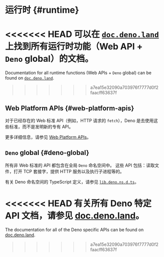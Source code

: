 # 运行时 {#runtime}

<<<<<<< HEAD
可以在 [`doc.deno.land`](https://doc.deno.land/builtin/stable) 上找到所有运行时功能（Web API +
`Deno` global）的文档。
=======
Documentation for all runtime functions (Web APIs + `Deno` global) can be found
on [`doc.deno.land`](https://doc.deno.land/deno/stable).
>>>>>>> a7ea15e32090a703976f7777d0f2faacff63637f

## Web Platform APIs {#web-platform-apis}

对于已经存在的 Web 标准 API（例如，HTTP 请求的 `fetch`），Deno 是去使用这些标准，而不是发明新的专有 API。

更多详细信息，请参见 [Web Platform APIs](./runtime/web_platform_apis.md)。

## `Deno` global {#deno-global}

所有非 Web 标准的 API 都包含在全局 `Deno` 命名空间中。 这些 API 包括：读取文件，打开 TCP 套接字，提供 HTTP
服务以及执行子进程等的。

有关 Deno 命名空间的 TypeScript 定义，请参见
[`lib.deno.ns.d.ts`](https://github.com/denoland/deno/blob/$CLI_VERSION/cli/dts/lib.deno.ns.d.ts)。

<<<<<<< HEAD
有关所有 Deno 特定 API 文档，请参见
[doc.deno.land](https://doc.deno.land/https/raw.githubusercontent.com/denoland/deno/main/cli/dts/lib.deno.ns.d.ts)。
=======
The documentation for all of the Deno specific APIs can be found on
[doc.deno.land](https://doc.deno.land/https://raw.githubusercontent.com/denoland/deno/main/cli/dts/lib.deno.ns.d.ts).
>>>>>>> a7ea15e32090a703976f7777d0f2faacff63637f
